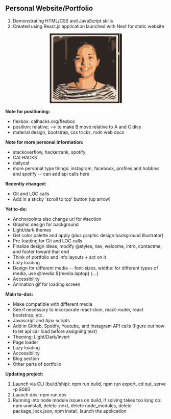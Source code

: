 ## Personal Website/Portfolio

1. Demonstrating HTML/CSS and JavaScript skills
2. Created using React.js application launched with Next for static website

<p align="center">
  <img src="static/genImages/3-color-trace.png" aria-label="Profile Image" />
</p>

<b> Note for positioning: </b>
<ul>
  <li> flexbox: calhacks.org/flexbox </li>
  <li> position: relative; --> to make B move relative to A and C divs </li>
  <li> material design, bootstrap, css tricks, mdn web docs </li>
</ul>

<b> Note for more personal information: </b>
<ul>
  <li> stackoverflow, hackerrank, spotify </li>
  <li> CALHACKS </li>
  <li> dailycal </li>
  <li> more personal type things: instagram, facebook, profiles and hobbies and spotify -- can add api calls here </li>
</ul>

<b> Recently changed: </b>
<ul>
  <li> Git and LOC calls </li>
  <li> Add in a sticky 'scroll to top' button (up arrow) </li>
</ul>

<b> Yet to-do: </b>
<ul>
  <li> Anchorpoints also change url for #section </li>
  <li> Graphic design for background </li>
  <li> Light/dark themes </li>
  <li> Get color palette and apply (plus graphic design background Illustrator) </li>
  <li> Pre-loading for Git and LOC calls </li>

  <li> Finalize design ideas, modify @styles, nav, welcome, intro, contactme, and footer toward that end </li>
  <li> Think of portfolio and info layouts + act on it </li>
  <li> Lazy loading </li>
  <li> Design for different media -- font-sizes, widths: for different types of media, use @media ${media.laptop} {...} </li>

  <li> Accessibility </li>
  <li> Animation gif for loading screen </li>
</ul>

<b> Main to-dos: </b>
<ul>
  <li> Make compatible with different media </li>
  <li> See if necessary to incorporate react-dom, react-router, react bootstrap, etc. </li>
  <li> Javascript and Ajax scripts </li>
  <li> Add in Github, Spotify, Youtube, and Instagram API calls (figure out how to let api call load before assigning text) </li>
  <li> Theming: Light/Dark/Invert </li>
  <li> Page loader </li>
  <li> Lazy loading </li>
  <li> Accessibility </li>
  <li> Blog section </li>
  <li> Other parts of portfolio </li>
</ul>

<b> Updating project: </b>
  1. Launch via CLI (build/ship): npm run build, npm run export, cd out, serve -p 8080
  2. Launch dev:
     npm run dev
  3. Running into node module issues on build, if solving takes too long do: npm uninstall, delete .next, delete node_modules, delete package_lock.json, npm install, launch the application
